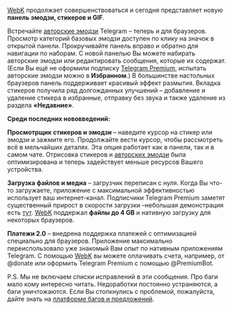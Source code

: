 [WebK](https://web.telegram.org/k) продолжает совершенствоваться и сегодня представляет новую **панель эмодзи, стикеров и GIF**. 

Встречайте [авторские эмодзи](https://telegram.org/blog/custom-emoji/ru#avtorskie-animirovannie-emodzi) Telegram – теперь и для браузеров. Просмотр категорий базовых эмодзи доступен по клику на значок в открытой панели. Прокручивайте панель вправо и обратно для навигации по наборам. С новой панелью Вы можете набирать авторские эмодзи или редактировать сообщения, которые их содержат. (Если Вы ещё не оформили подписку [Telegram Premium](https://t.me/premium), испытать авторские эмодзи можно в __Избранном__.) В большинстве настольных браузеров панель поддерживает красивый эффект размытия. Вкладка стикеров получила ряд долгожданных улучшений – добавление и удаление стикера в избранные, отправку без звука и также удаление из раздела __«Недавние»__.

__Среди последних нововведений:__

**Просмотрщик стикеров и эмодзи** – наведите курсор на стикер или эмодзи и зажмите его. Продолжайте вести курсор, чтобы рассмотреть всё в мельчайших деталях. Эта опция работает как в панели, так и в самом чате. Отрисовка стикеров и [авторских эмодзи](https://t.me/WebK_ru/7) была оптимизирована и теперь задействует меньше ресурсов Вашего устройства.

**Загрузка файлов и медиа** – загрузчик переписан с нуля. Когда Вы что-то загружаете, приложение с максимальной эффективностью использует ваш интернет-канал. Подписчики Telegram Premium заметят существенный прирост в скорости загрузки –небольшая демонстрация есть [тут](https://t.me/WebK_en/7?comment=531). [WebK](http://web.telegram.org/k) поддержал **файлы до 4 GB** и нативную загрузку для некоторых браузеров.

**Платежи 2.0** – внедрена поддержка платежей с оптимизацией специально для браузеров. Приложение максимально переиспользовало уже знакомый Вам опыт по нативным приложениям Telegram. C помощью [WebK](http://web.telegram.org/k) вы можете оплачивать счета, например, от @donate или оформить Telegram Premium с помощью @PremiumBot.

P.S. Мы не включаем списки исправлений в эти сообщения. Про баги мало кому интересно читать. Недоработки постоянно устраняются, а баги уничтожаются. Если Вы столкнулись с проблемой, пожалуйста, дайте знать на [платформе багов и предложений](https://bugs.telegram.org/?tag_ids=40&type=issues&sort=time).
